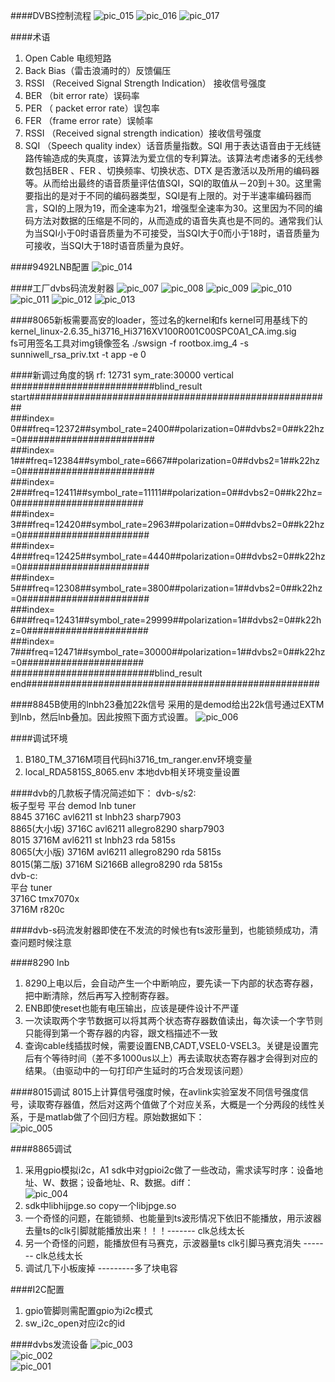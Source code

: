 

####DVBS控制流程
![pic_015](res/DVB_相关知识梳理/dvb_015.jpg)
![pic_016](res/DVB_相关知识梳理/dvb_016.jpg)
![pic_017](res/DVB_相关知识梳理/dvb_017.jpg)


####术语
1. Open Cable 电缆短路
2. Back Bias（雷击浪涌时的）反馈偏压
3. RSSI （Received Signal Strength Indication） 接收信号强度
4. BER （bit error rate）误码率
5. PER （ packet error rate）误包率
6. FER （frame error rate）误帧率
7. RSSI （Received signal strength indication）接收信号强度
8. SQI （Speech quality index）话音质量指数。SQI 用于表达语音由于无线链路传输造成的失真度，该算法为爱立信的专利算法。该算法考虑诸多的无线参数包括BER 、FER 、切换频率、切换状态、DTX 是否激活以及所用的编码器等。从而给出最终的语音质量评估值SQI，SQI的取值从－20到＋30。这里需要指出的是对于不同的编码器类型，SQI是有上限的。对于半速率编码器而言，SQI的上限为19，而全速率为21，增强型全速率为30。这里因为不同的编码方法对数据的压缩是不同的，从而造成的语音失真也是不同的。通常我们认为当SQI小于0时语音质量为不可接受，当SQI大于0而小于18时，语音质量为可接收，当SQI大于18时语音质量为良好。

####9492LNB配置
![pic_014](res/DVB_相关知识梳理/dvb_014.png)

####工厂dvbs码流发射器
![pic_007](res/DVB_相关知识梳理/dvb_007.png)
![pic_008](res/DVB_相关知识梳理/dvb_008.png)
![pic_009](res/DVB_相关知识梳理/dvb_009.png)
![pic_010](res/DVB_相关知识梳理/dvb_010.png)
![pic_011](res/DVB_相关知识梳理/dvb_011.png)
![pic_012](res/DVB_相关知识梳理/dvb_012.png)
![pic_013](res/DVB_相关知识梳理/dvb_013.png)  


####8065新板需要高安的loader，签过名的kernel和fs
kernel可用基线下的 kernel_linux-2.6.35_hi3716_Hi3716XV100R001C00SPC0A1_CA.img.sig  
fs可用签名工具对img镜像签名 ./swsign -f rootbox.img_4 -s sunniwell_rsa_priv.txt -t app -e 0

####新调过角度的锅
     rf: 12731  sym_rate:30000  vertical  
	##########################blind_result start#######################################################  
	###index= 0###freq=12372##symbol_rate=2400##polarization=0##dvbs2=0##k22hz=0########################  
	###index= 1###freq=12384##symbol_rate=6667##polarization=0##dvbs2=1##k22hz=0########################  
	###index= 2###freq=12411##symbol_rate=11111##polarization=0##dvbs2=0##k22hz=0#######################  
	###index= 3###freq=12420##symbol_rate=2963##polarization=0##dvbs2=0##k22hz=0#######################  
	###index= 4###freq=12425##symbol_rate=4440##polarization=0##dvbs2=0##k22hz=0#######################  
	###index= 5###freq=12308##symbol_rate=3800##polarization=1##dvbs2=0##k22hz=0#######################  
	###index= 6###freq=12431##symbol_rate=29999##polarization=1##dvbs2=0##k22hz=0######################  
	###index= 7###freq=12471##symbol_rate=30000##polarization=1##dvbs2=0##k22hz=0######################  
	##########################blind_result end#####################################################

####8845B使用的lnbh23叠加22k信号
采用的是demod给出22k信号通过EXTM到lnb，然后lnb叠加。因此按照下面方式设置。
![pic_006](res/DVB_相关知识梳理/dvb_006.png)  

####调试环境
1. B180_TM_3716M项目代码hi3716_tm_ranger.env环境变量
2. local_RDA5815S_8065.env 本地dvb相关环境变量设置

####dvb的几款板子情况简述如下：
dvb-s/s2:  
板子型号 平台 demod lnb tuner  
8845 3716C avl6211 st lnbh23 sharp7903  
8865(大小坂) 3716C avl6211 allegro8290 sharp7903  
8015 3716M avl6211 st lnbh23 rda 5815s  
8065(大小版) 3716M avl6211 allegro8290 rda 5815s  
8015(第二版) 3716M Si2166B allegro8290 rda 5815s  
dvb-c:  
平台      tuner  
3716C  tmx7070x  
3716M  r820c  

####dvb-s码流发射器即使在不发流的时候也有ts波形量到，也能锁频成功，清查问题时候注意

####8290 lnb
1. 8290上电以后，会自动产生一个中断响应，要先读一下内部的状态寄存器，把中断清除，然后再写入控制寄存器。
2. ENB即使reset也能有电压输出，应该是硬件设计不严谨
3. 一次读取两个字节数据可以将其两个状态寄存器数值读出，每次读一个字节则只能得到第一个寄存器的内容，跟文档描述不一致
4. 查询cable线插拔时候，需要设置ENB,CADT,VSEL0-VSEL3。关键是设置完后有个等待时间（差不多1000us以上）再去读取状态寄存器才会得到对应的结果。（由驱动中的一句打印产生延时的巧合发现该问题）

####8015调试
8015上计算信号强度时候，在avlink实验室发不同信号强度信号，读取寄存器值，然后对这两个值做了个对应关系，大概是一个分两段的线性关系，于是matlab做了个回归方程。原始数据如下：  
![pic_005](res/DVB_相关知识梳理/dvb_005.png)  

####8865调试
1. 采用gpio模拟i2c，A1 sdk中对gpioi2c做了一些改动，需求读写时序：设备地址、W、数据；设备地址、R、数据。diff：  
![pic_004](res/DVB_相关知识梳理/dvb_004.png)  
2. sdk中libhijpge.so copy一个libjpge.so
3. 一个奇怪的问题，在能锁频、也能量到ts波形情况下依旧不能播放，用示波器去量ts的clk引脚就能播放出来！！！------- clk总线太长
4. 另一个奇怪的问题，能播放但有马赛克，示波器量ts clk引脚马赛克消失  ------- clk总线太长
5. 调试几下小板废掉  ---------多了块电容

####I2C配置
1. gpio管脚则需配置gpio为i2c模式  
2. sw_i2c_open对应i2c的id  

####dvbs发流设备
![pic_003](res/DVB_相关知识梳理/dvb_003.png)  
![pic_002](res/DVB_相关知识梳理/dvb_002.png)  
![pic_001](res/DVB_相关知识梳理/dvb_001.png)  

